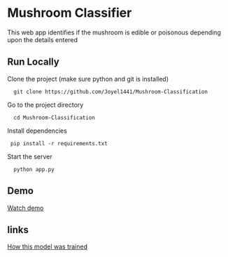 
# Mushroom Classifier

This web app identifies if the mushroom is edible or poisonous depending upon the details entered



## Run Locally

Clone the project (make sure python and git is installed)

```
  git clone https://github.com/Joyel1441/Mushroom-Classification
```

Go to the project directory

```
  cd Mushroom-Classification
```

Install dependencies

```
 pip install -r requirements.txt
```

Start the server

```
  python app.py
```

  
## Demo

[Watch demo](https://youtu.be/4x7khl7R4Tg)

## links

[How this model was trained](https://colab.research.google.com/drive/11Kdb8OdGAE8xCRGf4YFl--ec8fz8RAI-?usp=sharing)
  
